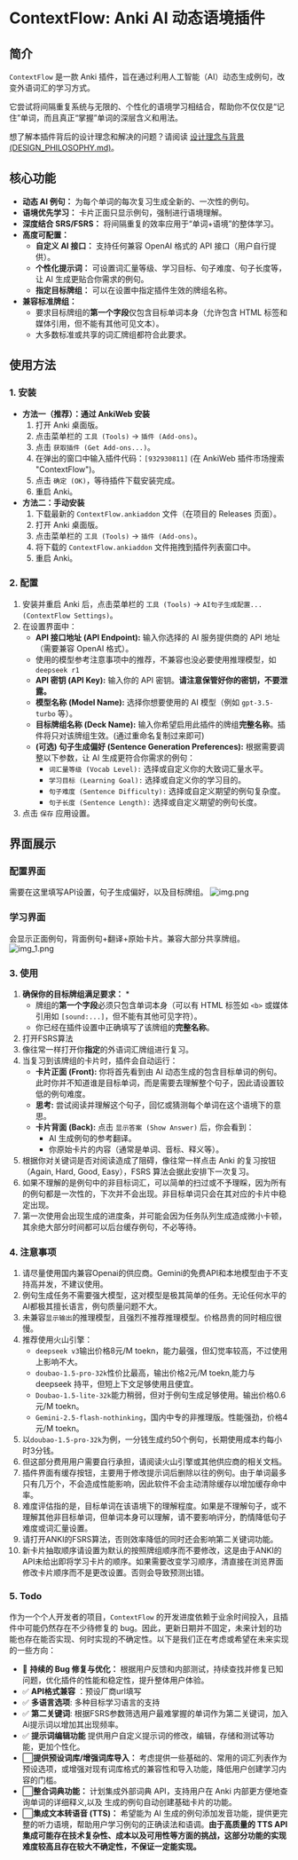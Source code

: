 # ContextFlow: Anki AI 动态语境插件

## 简介

`ContextFlow` 是一款 Anki 插件，旨在通过利用人工智能（AI）动态生成例句，改变外语词汇的学习方式。

它尝试将间隔重复系统与无限的、个性化的语境学习相结合，帮助你不仅仅是“记住”单词，而且真正“掌握”单词的深层含义和用法。

想了解本插件背后的设计理念和解决的问题？请阅读 [设计理念与背景 (DESIGN_PHILOSOPHY.md)](DESIGN_PHILOSOPHY.md)。

## 核心功能

*   **动态 AI 例句：** 为每个单词的每次复习生成全新的、一次性的例句。
*   **语境优先学习：** 卡片正面只显示例句，强制进行语境理解。
*   **深度结合 SRS/FSRS：** 将间隔重复的效率应用于“单词+语境”的整体学习。
*   **高度可配置：**
    *   **自定义 AI 接口：** 支持任何兼容 OpenAI 格式的 API 接口（用户自行提供）。
    *   **个性化提示词：** 可设置词汇量等级、学习目标、句子难度、句子长度等，让 AI 生成更贴合你需求的例句。
    *   **指定目标牌组：** 可以在设置中指定插件生效的牌组名称。
*   **兼容标准牌组：**
    *   要求目标牌组的**第一个字段**仅包含目标单词本身（允许包含 HTML 标签和媒体引用，但不能有其他可见文本）。
    *   大多数标准或共享的词汇牌组都符合此要求。

## 使用方法

### 1. 安装

*   **方法一（推荐）：通过 AnkiWeb 安装**
    1.  打开 Anki 桌面版。
    2.  点击菜单栏的 `工具 (Tools)` -> `插件 (Add-ons)`。
    3.  点击 `获取插件 (Get Add-ons...)`。
    4.  在弹出的窗口中输入插件代码：`[932930811]` (在 AnkiWeb 插件市场搜索 "ContextFlow")。
    5.  点击 `确定 (OK)`，等待插件下载安装完成。
    6.  重启 Anki。
*   **方法二：手动安装**
    1.  下载最新的 `ContextFlow.ankiaddon` 文件（在项目的 Releases 页面）。
    2.  打开 Anki 桌面版。
    3.  点击菜单栏的 `工具 (Tools)` -> `插件 (Add-ons)`。
    4.  将下载的 `ContextFlow.ankiaddon` 文件拖拽到插件列表窗口中。
    5.  重启 Anki。

### 2. 配置

1.  安装并重启 Anki 后，点击菜单栏的 `工具 (Tools)` -> `AI句子生成配置... (ContextFlow Settings)`。
2.  在设置界面中：
    *   **API 接口地址 (API Endpoint):** 输入你选择的 AI 服务提供商的 API 地址（需要兼容 OpenAI 格式）。
    *   使用的模型参考注意事项中的推荐，不兼容也没必要使用推理模型，如`deepseek r1`
    *   **API 密钥 (API Key):** 输入你的 API 密钥。**请注意保管好你的密钥，不要泄露。**
    *   **模型名称 (Model Name):** 选择你想要使用的 AI 模型（例如 `gpt-3.5-turbo` 等）。
    *   **目标牌组名称 (Deck Name):** 输入你希望启用此插件的牌组**完整名称**。插件将只对该牌组生效。(通过重命名复制过来即可)
    *   **(可选) 句子生成偏好 (Sentence Generation Preferences):** 根据需要调整以下参数，让 AI 生成更符合你需求的例句：
        *   `词汇量等级 (Vocab Level):` 选择或自定义你的大致词汇量水平。
        *   `学习目标 (Learning Goal):` 选择或自定义你的学习目的。
        *   `句子难度 (Sentence Difficulty):` 选择或自定义期望的例句复杂度。
        *   `句子长度 (Sentence Length):` 选择或自定义期望的例句长度。
3.  点击 `保存` 应用设置。

## 界面展示
### 配置界面
需要在这里填写API设置，句子生成偏好，以及目标牌组。
![img.png](picture/img.png)

### 学习界面
会显示正面例句，背面例句+翻译+原始卡片。兼容大部分共享牌组。
![img_1.png](picture/img_1.png)
### 3. 使用

1.  **确保你的目标牌组满足要求：**
    *   
    *   牌组的**第一个字段**必须只包含单词本身（可以有 HTML 标签如 `<b>` 或媒体引用如 `[sound:...]`，但不能有其他可见字符）。
    *   你已经在插件设置中正确填写了该牌组的**完整名称**。
2.  打开FSRS算法
3.  像往常一样打开你**指定**的外语词汇牌组进行复习。
4.  当复习到该牌组的卡片时，插件会自动运行：
    *   **卡片正面 (Front):** 你将首先看到由 AI 动态生成的包含目标单词的例句。此时你并不知道谁是目标单词，而是需要去理解整个句子，因此请设置较低的例句难度。
    *   **思考:** 尝试阅读并理解这个句子，回忆或猜测每个单词在这个语境下的意思。
    *   **卡片背面 (Back):** 点击 `显示答案 (Show Answer)` 后，你会看到：
        *   AI 生成例句的参考翻译。
        *   你原始卡片的内容（通常是单词、音标、释义等）。
4.  根据你对关键词是否对阅读造成了阻碍，像往常一样点击 Anki 的复习按钮（Again, Hard, Good, Easy），FSRS 算法会据此安排下一次复习。
5.  如果不理解的是例句中的非目标词汇，可以简单的扫过或不予理睬，因为所有的例句都是一次性的，下次并不会出现。非目标单词只会在其对应的卡片中稳定出现。
6.  第一次使用会出现生成的进度条，并可能会因为任务队列生成造成微小卡顿，其余绝大部分时间都可以后台缓存例句，不必等待。


### 4. 注意事项
1. 请尽量使用国内兼容Openai的供应商。Gemini的免费API和本地模型由于不支持高并发，不建议使用。
2. 例句生成任务不需要强大模型，这对模型是极其简单的任务。无论任何水平的AI都极其擅长语言，例句质量问题不大。
3. 未兼容`显示输出`的推理模型，且强烈不推荐推理模型。价格昂贵的同时相应很慢。
4. 推荐使用火山引擎：
    - `deepseek v3`输出价格8元/M toekn，能力最强，但幻觉率较高，不过使用上影响不大。
    - `doubao-1.5-pro-32k`性价比最高，输出价格2元/M toekn,能力与deepseek 持平，但短上下文足够使用且便宜。
    - `Doubao-1.5-lite-32k`能力稍弱，但对于例句生成足够使用。输出价格0.6元/M toekn。
    - `Gemini-2.5-flash-nothinking`，国内中专的非推理版。性能强劲，价格4元/M toekn。
5. 以`doubao-1.5-pro-32k`为例，一分钱生成约50个例句，长期使用成本约每小时3分钱。
6. 但这部分费用用户需要自行承担，请阅读火山引擎或其他供应商的相关文档。
7. 插件界面有缓存按钮，主要用于修改提示词后删除以往的例句。由于单词最多只有几万个，不会造成性能影响，因此软件不会主动清除缓存以增加缓存命中率。
8. 难度评估指的是，目标单词在该语境下的理解程度。如果是不理解句子，或不理解其他非目标单词，但单词本身可以理解，请不要影响评分，酌情降低句子难度或词汇量设置。
9. 请打开ANKI的FSRS算法，否则效率降低的同时还会影响第二关键词功能。
10. 新卡片抽取顺序请设置为默认的按照牌组顺序而不要修改，这是由于ANKI的API未给出即将学习卡片的顺序。如果需要改变学习顺序，清直接在浏览界面修改卡片顺序而不是更改设置。否则会导致预测出错。


### 5. Todo

作为一个个人开发者的项目，`ContextFlow` 的开发进度依赖于业余时间投入，且插件中可能仍然存在不少待修复的 bug。因此，更新日期并不固定，未来计划的功能也存在能否实现、何时实现的不确定性。以下是我们正在考虑或希望在未来实现的一些方向：


*  🔄 **持续的 Bug 修复与优化：** 根据用户反馈和内部测试，持续查找并修复已知问题，优化插件的性能和稳定性，提升整体用户体验。
*  ✅ **API格式兼容** ：预设厂商url填写
*  ✅ **多语言选项**: 多种目标学习语言的支持
*  ✅  **第二关键词**: 根据FSRS参数筛选用户最难掌握的单词作为第二关键词，加入Ai提示词以增加其出现频率。
*  ✅  **提示词编辑功能** 提供用户自定义提示词的修改，编辑，存储和测试等功能，更加个性化。
*  ⬜**提供预设词库/增强词库导入：** 考虑提供一些基础的、常用的词汇列表作为预设选项，或增强对现有词库格式的兼容性和导入功能，降低用户创建学习内容的门槛。
*  ⬜**整合词典功能：** 计划集成外部词典 API，支持用户在 Anki 内部更方便地查询单词的详细释义,以及 生成的例句自动创建基础卡片的功能。
*  ⬜**集成文本转语音 (TTS)：** 希望能为 AI 生成的例句添加发音功能，提供更完整的听力语境，帮助用户学习例句的正确读法和语调。**由于高质量的 TTS API 集成可能存在技术复杂性、成本以及可用性等方面的挑战，这部分功能的实现难度较高且存在较大不确定性，不保证一定能实现。**
